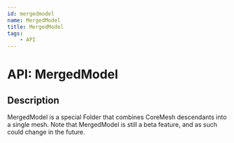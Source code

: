 ```yaml
---
id: mergedmodel
name: MergedModel
title: MergedModel
tags:
    - API
---
```


# API: MergedModel

## Description

MergedModel is a special Folder that combines CoreMesh descendants into a single mesh. Note that MergedModel is still a beta feature, and as such could change in the future.
